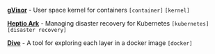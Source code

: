 [**gVisor**](https://github.com/google/gvisor) - User space kernel for containers `[container]` `[kernel]`

[**Heptio Ark**](https://github.com/heptio/ark) - Managing disaster recovery for Kubernetes `[kubernetes]` `[disaster recovery]`

[**Dive**](https://github.com/wagoodman/dive) - A tool for exploring each layer in a docker image `[docker]`